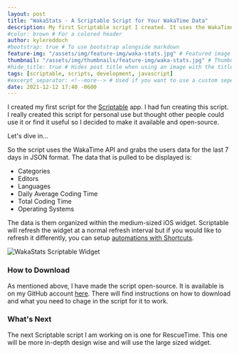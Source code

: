 ```yaml
---
layout: post
title: "WakaStats - A Scriptable Script for Your WakaTime Data"
description: My first Scriptable script I created. It uses the WakaTime API and grabs the users data for the last 7 days in JSON format. Then displays the data in a widget.
#color: brown # For a colored header
author: kylereddoch
#bootstrap: true # To use bootstrap alongside markdown
feature-img: "/assets/img/feature-img/waka-stats.jpg" # Featured image in post header
thumbnail: "/assets/img/thumbnails/feature-img/waka-stats.jpg" # Thumbnail for post in blog list
#hide_title: true # Hides post title when using an image with the title in it
tags: [scriptable, scripts, development, javascript]
#excerpt_separator: <!--more--> # Used if you want to use a custom seperator (put the seperator in the post where you want it)
date: 2021-12-12 17:40 -0600
---
```


I created my first script for the [Scriptable](https://scriptable.app) app. I had fun creating this script. I really created this script for personal use but thought other people could use it or find it useful so I decided to make it available and open-source.

Let's dive in...

So the script uses the WakaTime API and grabs the users data for the last 7 days in JSON format. The data that is pulled to be displayed is:

- Categories
- Editors
- Languages
- Daily Average Coding Time
- Total Coding Time
- Operating Systems

The data is them organized within the medium-sized iOS widget. Scriptable will refresh the widget at a normal refresh interval but if you would like to refresh it differently, you can setup [automations with Shortcuts](https://support.apple.com/guide/shortcuts/create-a-new-personal-automation-apdfbdbd7123/ios).

![WakaStats Scriptable Widget](/assets/img/thumbanils/feature-img/waka-stats.jpg)

### How to Download

As mentioned above, I have made the script open-source. It is available is on my GitHub account [here](https://github.com/kylereddoch/scriptable). There will find instructions on how to download and what you need to chage in the script for it to work.

### What's Next

The next Scriptable script I am working on is one for RescueTime. This one will be more in-depth design wise and will use the large sized widget.
